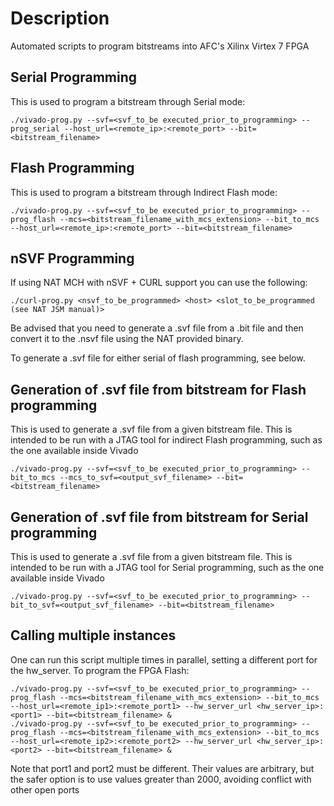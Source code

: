 # Description

Automated scripts to program bitstreams into AFC's Xilinx Virtex 7 FPGA

## Serial Programming

This is used to program a bitstream through Serial mode:

    ./vivado-prog.py --svf=<svf_to_be executed_prior_to_programming> --prog_serial --host_url=<remote_ip>:<remote_port> --bit=<bitstream_filename>

## Flash Programming

This is used to program a bitstream through Indirect Flash mode:

    ./vivado-prog.py --svf=<svf_to_be executed_prior_to_programming> --prog_flash --mcs=<bitstream_filename_with_mcs_extension> --bit_to_mcs --host_url=<remote_ip>:<remote_port> --bit=<bitstream_filename>

## nSVF Programming

If using NAT MCH with nSVF + CURL support you can use the following:

    ./curl-prog.py <nsvf_to_be_programmed> <host> <slot_to_be_programmed (see NAT JSM manual)>

Be advised that you need to generate a .svf file from a .bit file and
then convert it to the .nsvf file using the NAT provided binary.

To generate a .svf file for either serial of flash programming, see below.

## Generation of .svf file from bitstream for Flash programming

This is used to generate a .svf file from a given bitstream file. This
is intended to be run with a JTAG tool for indirect Flash programming,
such as the one available inside Vivado

    ./vivado-prog.py --svf=<svf_to_be executed_prior_to_programming> --bit_to_mcs --mcs_to_svf=<output_svf_filename> --bit=<bitstream_filename>

## Generation of .svf file from bitstream for Serial programming

This is used to generate a .svf file from a given bitstream file. This
is intended to be run with a JTAG tool for Serial programming,
such as the one available inside Vivado

    ./vivado-prog.py --svf=<svf_to_be executed_prior_to_programming> --bit_to_svf=<output_svf_filename> --bit=<bitstream_filename>

## Calling multiple instances

One can run this script multiple times in parallel, setting a different port for the hw_server.
To program the FPGA Flash:

    ./vivado-prog.py --svf=<svf_to_be executed_prior_to_programming> --prog_flash --mcs=<bitstream_filename_with_mcs_extension> --bit_to_mcs --host_url=<remote_ip1>:<remote_port1> --hw_server_url <hw_server_ip>:<port1> --bit=<bitstream_filename> &
    ./vivado-prog.py --svf=<svf_to_be executed_prior_to_programming> --prog_flash --mcs=<bitstream_filename_with_mcs_extension> --bit_to_mcs --host_url=<remote_ip2>:<remote_port2> --hw_server_url <hw_server_ip>:<port2> --bit=<bitstream_filename> &

Note that port1 and port2 must be different. Their values are arbitrary, but the safer option is to use values greater than 2000, avoiding conflict with other open ports
